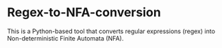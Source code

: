 # Regex-to-NFA-conversion
This is a Python-based tool that converts regular expressions (regex) into Non-deterministic Finite Automata (NFA).

